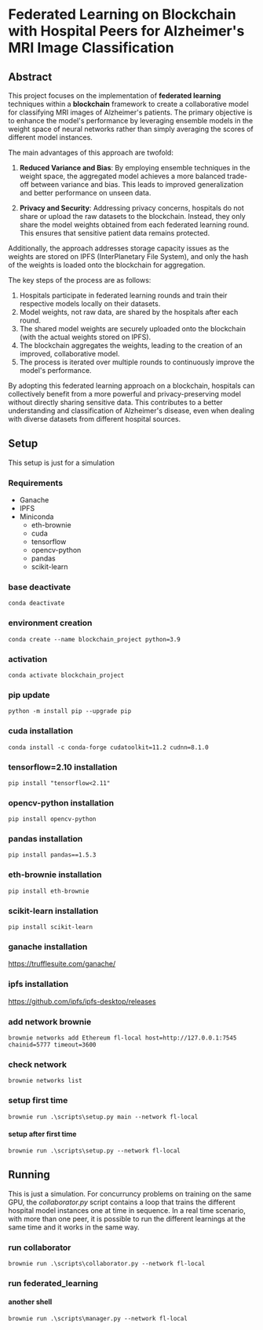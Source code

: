 # Federated Learning on Blockchain with Hospital Peers for Alzheimer's MRI Image Classification
## Abstract

This project focuses on the implementation of **federated learning** techniques within a **blockchain** framework to create a collaborative model for classifying MRI images of Alzheimer's patients. The primary objective is to enhance the model's performance by leveraging ensemble models in the weight space of neural networks rather than simply averaging the scores of different model instances.

The main advantages of this approach are twofold:

1. **Reduced Variance and Bias**: By employing ensemble techniques in the weight space, the aggregated model achieves a more balanced trade-off between variance and bias. This leads to improved generalization and better performance on unseen data.

1. **Privacy and Security**: Addressing privacy concerns, hospitals do not share or upload the raw datasets to the blockchain. Instead, they only share the model weights obtained from each federated learning round. This ensures that sensitive patient data remains protected.

Additionally, the approach addresses storage capacity issues as the weights are stored on IPFS (InterPlanetary File System), and only the hash of the weights is loaded onto the blockchain for aggregation.

The key steps of the process are as follows:

1. Hospitals participate in federated learning rounds and train their respective models locally on their datasets.
1. Model weights, not raw data, are shared by the hospitals after each round.
1. The shared model weights are securely uploaded onto the blockchain (with the actual weights stored on IPFS).
1. The blockchain aggregates the weights, leading to the creation of an improved, collaborative model.
1. The process is iterated over multiple rounds to continuously improve the model's performance.

By adopting this federated learning approach on a blockchain, hospitals can collectively benefit from a more powerful and privacy-preserving model without directly sharing sensitive data. This contributes to a better understanding and classification of Alzheimer's disease, even when dealing with diverse datasets from different hospital sources.

## Setup
This setup is just for a simulation
### Requirements
* Ganache
* IPFS
* Miniconda
  * eth-brownie
  * cuda
  * tensorflow
  * opencv-python
  * pandas
  * scikit-learn

### base deactivate
`conda deactivate`

### environment creation
`conda create --name blockchain_project python=3.9`

### activation
`conda activate blockchain_project`

### pip update
`python -m install pip --upgrade pip`

### cuda installation
`conda install -c conda-forge cudatoolkit=11.2 cudnn=8.1.0`

### tensorflow=2.10 installation
`pip install "tensorflow<2.11"`

### opencv-python installation
`pip install opencv-python`

### pandas installation
`pip install pandas==1.5.3`

### eth-brownie installation
`pip install eth-brownie`

### scikit-learn installation
`pip install scikit-learn`

### ganache installation
https://trufflesuite.com/ganache/

### ipfs installation
https://github.com/ipfs/ipfs-desktop/releases

### add network brownie
`brownie networks add Ethereum fl-local host=http://127.0.0.1:7545 chainid=5777 timeout=3600`

### check network
`brownie networks list`

### setup first time
`brownie run .\scripts\setup.py main --network fl-local` 
#### setup after first time
`brownie run .\scripts\setup.py --network fl-local`

## Running
This is just a simulation. For concurruncy problems on training on the same GPU, the _collaborator.py_ script contains a loop that trains the
different hospital model instances one at time in sequence. In a real time scenario, with more than one peer, it is possible to run 
the different learnings at the same time and it works in the same way.
### run collaborator
`brownie run .\scripts\collaborator.py --network fl-local`

### run federated_learning
#### another shell
`brownie run .\scripts\manager.py --network fl-local`

